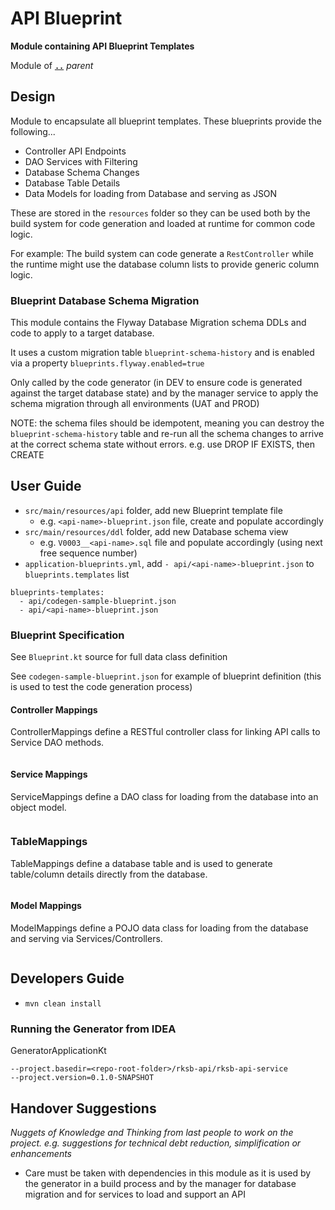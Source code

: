 # API Blueprint

**Module containing API Blueprint Templates**

Module of [**`..`**](../README.md) *parent*


## Design

Module to encapsulate all blueprint templates.
These blueprints provide the following...

* Controller API Endpoints
* DAO Services with Filtering
* Database Schema Changes
* Database Table Details
* Data Models for loading from Database and serving as JSON

These are stored in the `resources` folder so they can be used both by the build system
for code generation and loaded at runtime for common code logic.

For example:  The build system can code generate a `RestController` while the runtime
might use the database column lists to provide generic column logic.

### Blueprint Database Schema Migration

This module contains the Flyway Database Migration schema DDLs and code to apply to a target database.

It uses a custom migration table `blueprint-schema-history` and is enabled via a property `blueprints.flyway.enabled=true`

Only called by the code generator (in DEV to ensure code is generated against the target database state)
and by the manager service to apply the schema migration through all environments (UAT and PROD)

NOTE: the schema files should be idempotent, meaning you can destroy the `blueprint-schema-history` table and
re-run all the schema changes to arrive at the correct schema state without errors.
e.g. use DROP IF EXISTS, then CREATE

## User Guide

* `src/main/resources/api` folder, add new Blueprint template file
  * e.g. `<api-name>-blueprint.json` file, create and populate accordingly
* `src/main/resources/ddl` folder, add new Database schema view
  * e.g. `V0003__<api-name>.sql` file and populate accordingly (using next free sequence number)
* `application-blueprints.yml`, add `- api/<api-name>-blueprint.json` to `blueprints.templates` list 

```
blueprints-templates:
  - api/codegen-sample-blueprint.json
  - api/<api-name>-blueprint.json
```

### Blueprint Specification

See `Blueprint.kt` source for full data class definition

See `codegen-sample-blueprint.json` for example of blueprint definition (this is used to test the code generation process)

#### Controller Mappings

ControllerMappings define a RESTful controller class for linking API calls to Service DAO methods.

```
```

#### Service Mappings

ServiceMappings define a DAO class for loading from the database into an object model.

```
```

### TableMappings

TableMappings define a database table and is used to generate table/column details directly from the database.

```
```

#### Model Mappings

ModelMappings define a POJO data class for loading from the database and serving via Services/Controllers.

```
```


## Developers Guide

* `mvn clean install` 

### Running the Generator from IDEA

GeneratorApplicationKt

```
--project.basedir=<repo-root-folder>/rksb-api/rksb-api-service
--project.version=0.1.0-SNAPSHOT
```

## Handover Suggestions

_Nuggets of Knowledge and Thinking from last people to work on the project._
_e.g. suggestions for technical debt reduction, simplification or enhancements_

* Care must be taken with dependencies in this module as it is used by the generator in a build process
  and by the manager for database migration and for services to load and support an API
